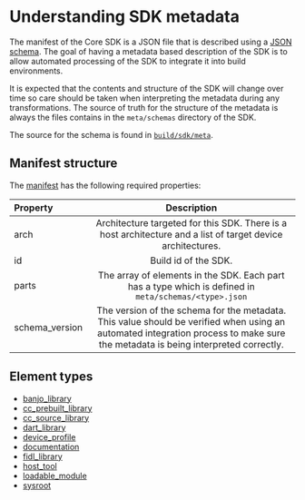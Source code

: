 # Understanding SDK metadata

The manifest of the Core SDK is a JSON file that is described using
a [JSON schema](https://json-schema.org/latest/json-schema-core.html).
The goal of having a metadata based description of the SDK is to allow
automated processing of the SDK to integrate it into build environments.

It is expected that the contents and structure of the SDK will change over time
so care should be taken when interpreting the metadata during any transformations.
The source of truth for the structure of the metadata is always the files contains in
the `meta/schemas` directory of the SDK.

The source for the schema is found in [`build/sdk/meta`](/build/sdk/meta).

## Manifest structure

The [manifest](/build/sdk/meta/manifest.json) has the following required properties:

Property         |   Description
:----------------|:-------------:
|  arch          | Architecture targeted for this SDK. There is a host architecture and a list of target device architectures. |
| id             | Build id of the SDK. |
| parts          | The array of elements in the SDK. Each part has a type which is defined in `meta/schemas/<type>.json` |
| schema_version | The version of the schema for the metadata. This value should be verified when using an automated integration process to make sure the metadata is being interpreted correctly. |


## Element types
* [banjo_library](/build/sdk/meta/banjo_library.json)
* [cc_prebuilt_library](/build/sdk/meta/cc_prebuilt_library.json)
* [cc_source_library](/build/sdk/meta/cc_source_library.json)
* [dart_library](/build/sdk/meta/dart_library.json)
* [device_profile](/build/sdk/meta/device_profile.json)
* [documentation](/build/sdk/meta/documentation.json)
* [fidl_library](/build/sdk/meta/fidl_library.json)
* [host_tool](/build/sdk/meta/host_tool.json)
* [loadable_module](/build/sdk/meta/loadable_module.json)
* [sysroot](/build/sdk/meta/sysroot.json)

